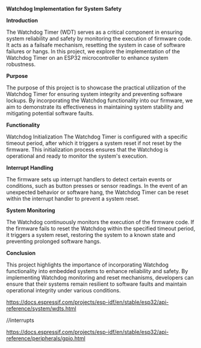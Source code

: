 **Watchdog Implementation for System Safety**

**Introduction**

The Watchdog Timer (WDT) serves as a critical component in ensuring system reliability and safety by monitoring the execution of firmware code. It acts as a failsafe mechanism, resetting the system in case of software failures or hangs. In this project, we explore the implementation of the Watchdog Timer on an ESP32 microcontroller to enhance system robustness.

**Purpose**

The purpose of this project is to showcase the practical utilization of the Watchdog Timer for ensuring system integrity and preventing software lockups. By incorporating the Watchdog functionality into our firmware, we aim to demonstrate its effectiveness in maintaining system stability and mitigating potential software faults.

**Functionality**

Watchdog Initialization
The Watchdog Timer is configured with a specific timeout period, after which it triggers a system reset if not reset by the firmware. This initialization process ensures that the Watchdog is operational and ready to monitor the system's execution.

**Interrupt Handling**

The firmware sets up interrupt handlers to detect certain events or conditions, such as button presses or sensor readings. In the event of an unexpected behavior or software hang, the Watchdog Timer can be reset within the interrupt handler to prevent a system reset.

**System Monitoring**

The Watchdog continuously monitors the execution of the firmware code. If the firmware fails to reset the Watchdog within the specified timeout period, it triggers a system reset, restoring the system to a known state and preventing prolonged software hangs.

**Conclusion**

This project highlights the importance of incorporating Watchdog functionality into embedded systems to enhance reliability and safety. By implementing Watchdog monitoring and reset mechanisms, developers can ensure that their systems remain resilient to software faults and maintain operational integrity under various conditions.

https://docs.espressif.com/projects/esp-idf/en/stable/esp32/api-reference/system/wdts.html

//interrupts

https://docs.espressif.com/projects/esp-idf/en/stable/esp32/api-reference/peripherals/gpio.html
